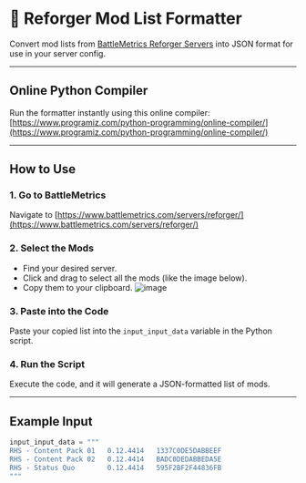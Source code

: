 # 🧰 Reforger Mod List Formatter

Convert mod lists from [BattleMetrics Reforger Servers](https://www.battlemetrics.com/servers/reforger/) into JSON format for use in your server config.

---

## Online Python Compiler

Run the formatter instantly using this online compiler:  
[https://www.programiz.com/python-programming/online-compiler/](https://www.programiz.com/python-programming/online-compiler/)

---

## How to Use

### 1. Go to BattleMetrics  
Navigate to [https://www.battlemetrics.com/servers/reforger/](https://www.battlemetrics.com/servers/reforger/)

### 2. Select the Mods  
- Find your desired server.
- Click and drag to select all the mods (like the image below).
- Copy them to your clipboard.
![image](https://github.com/user-attachments/assets/9561ad47-c367-4353-beaf-f23cc347a05e)

### 3. Paste into the Code  
Paste your copied list into the `input_input_data` variable in the Python script.

### 4. Run the Script  
Execute the code, and it will generate a JSON-formatted list of mods.

---

## Example Input

```python
input_input_data = """
RHS - Content Pack 01	0.12.4414	1337C0DE5DABBEEF
RHS - Content Pack 02	0.12.4414	BADC0DEDABBEDA5E
RHS - Status Quo	    0.12.4414	595F2BF2F44836FB
"""
